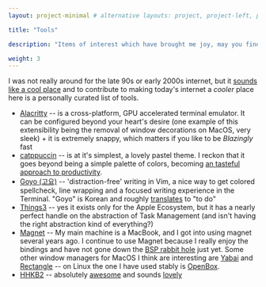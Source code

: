 ```yaml
---
layout: project-minimal # alternative layouts: project, project-left, project-right, project-top, project-minimal

title: "Tools"

description: "Items of interest which have brought me joy, may you find joy in them as well!"

weight: 3
---
```


I was not really around for the late 90s or early 2000s internet, but it [sounds like a cool place](https://www.youtube.com/watch?v=1iOVatAR-bU) and to contribute to making today's internet a _cooler_ place here is a personally curated list of tools.

- [Alacritty](https://alacritty.org/) -- is a cross-platform, GPU accelerated terminal emulator. It can be configured beyond your heart's desire (one example of this extensibility being the removal of window decorations on MacOS, very sleek) + it is extremely snappy, which matters if you like to be _Blazingly_ fast
- [catppuccin](https://github.com/catppuccin/catppuccin) -- is at it's simplest, a lovely pastel theme. I reckon that it goes beyond being a simple palette of colors, becoming [an tasteful approach to productivity]().
- [Goyo (고요)](https://github.com/junegunn/goyo.vim) -- 'distraction-free' writing in Vim, a nice way to get colored spellcheck, line wrapping and a focused writing experience in the Terminal. "Goyo" is Korean and roughly [translates](https://en.wiktionary.org/wiki/%EA%B3%A0%EC%9A%94%ED%95%98%EB%8B%A4) to "to do"
- [Things3](https://culturedcode.com/things/) -- yes it exists only for the Apple Ecosystem, but it has a nearly perfect handle on the abstraction of Task Management (and isn't having the right abstraction kind of everything?)
- [Magnet](https://magnet.crowdcafe.com/) -- My main machine is a MacBook, and I got into using magnet several years ago. I continue to use Magnet because I really enjoy the bindings and have not gone down the [BSP rabbit hole](https://www.reddit.com/r/bspwm/comments/f7vi62/what_is_binary_space_partitioning_doing_for_bspwm/) just yet. Some other window managers for MacOS I think are interesting are [Yabai](https://github.com/koekeishiya/yabai) and [Rectangle](https://github.com/rxhanson/Rectangle) -- on Linux the one I have used stably is [OpenBox](http://openbox.org/wiki/Main_Page).
- [HHKB2](https://hhkeyboard.us/hhkb/pro-hybrid) -- absolutely [awesome](https://tonkatsu.io/napkins/thelastkeyboard/) and sounds [lovely](https://www.youtube.com/watch?v=e8rwpIMOdSk)
